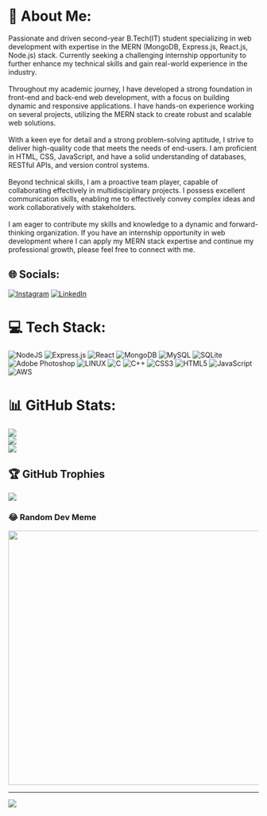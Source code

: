 # 💫 About Me:
Passionate and driven second-year B.Tech(IT) student specializing in web development with expertise in the MERN (MongoDB, Express.js, React.js, Node.js) stack. Currently seeking a challenging internship opportunity to further enhance my technical skills and gain real-world experience in the industry.<br><br>Throughout my academic journey, I have developed a strong foundation in front-end and back-end web development, with a focus on building dynamic and responsive applications. I have hands-on experience working on several projects, utilizing the MERN stack to create robust and scalable web solutions.<br><br>With a keen eye for detail and a strong problem-solving aptitude, I strive to deliver high-quality code that meets the needs of end-users. I am proficient in HTML, CSS, JavaScript, and have a solid understanding of databases, RESTful APIs, and version control systems.<br><br>Beyond technical skills, I am a proactive team player, capable of collaborating effectively in multidisciplinary projects. I possess excellent communication skills, enabling me to effectively convey complex ideas and work collaboratively with stakeholders.<br><br>I am eager to contribute my skills and knowledge to a dynamic and forward-thinking organization. If you have an internship opportunity in web development where I can apply my MERN stack expertise and continue my professional growth, please feel free to connect with me.


## 🌐 Socials:
[![Instagram](https://img.shields.io/badge/Instagram-%23E4405F.svg?logo=Instagram&logoColor=white)](https://instagram.com/amit_vishwa_) [![LinkedIn](https://img.shields.io/badge/LinkedIn-%230077B5.svg?logo=linkedin&logoColor=white)](https://linkedin.com/in/AmitVishwakarma8881) 

# 💻 Tech Stack:
![NodeJS](https://img.shields.io/badge/node.js-6DA55F?style=for-the-badge&logo=node.js&logoColor=white) ![Express.js](https://img.shields.io/badge/express.js-%23404d59.svg?style=for-the-badge&logo=express&logoColor=%2361DAFB) ![React](https://img.shields.io/badge/react-%2320232a.svg?style=for-the-badge&logo=react&logoColor=%2361DAFB) ![MongoDB](https://img.shields.io/badge/MongoDB-%234ea94b.svg?style=for-the-badge&logo=mongodb&logoColor=white) ![MySQL](https://img.shields.io/badge/mysql-%2300f.svg?style=for-the-badge&logo=mysql&logoColor=white) ![SQLite](https://img.shields.io/badge/sqlite-%2307405e.svg?style=for-the-badge&logo=sqlite&logoColor=white) ![Adobe Photoshop](https://img.shields.io/badge/adobephotoshop-%2331A8FF.svg?style=for-the-badge&logo=adobephotoshop&logoColor=white) ![LINUX](https://img.shields.io/badge/Linux-FCC624?style=for-the-badge&logo=linux&logoColor=black) ![C](https://img.shields.io/badge/c-%2300599C.svg?style=for-the-badge&logo=c&logoColor=white) ![C++](https://img.shields.io/badge/c++-%2300599C.svg?style=for-the-badge&logo=c%2B%2B&logoColor=white) ![CSS3](https://img.shields.io/badge/css3-%231572B6.svg?style=for-the-badge&logo=css3&logoColor=white) ![HTML5](https://img.shields.io/badge/html5-%23E34F26.svg?style=for-the-badge&logo=html5&logoColor=white) ![JavaScript](https://img.shields.io/badge/javascript-%23323330.svg?style=for-the-badge&logo=javascript&logoColor=%23F7DF1E) ![AWS](https://img.shields.io/badge/AWS-%23FF9900.svg?style=for-the-badge&logo=amazon-aws&logoColor=white)
# 📊 GitHub Stats:
![](https://github-readme-stats.vercel.app/api?username=amitvishwakarma8881&theme=blueberry&hide_border=false&include_all_commits=false&count_private=false)<br/>
![](https://github-readme-streak-stats.herokuapp.com/?user=amitvishwakarma8881&theme=blueberry&hide_border=false)<br/>
![](https://github-readme-stats.vercel.app/api/top-langs/?username=amitvishwakarma8881&theme=blueberry&hide_border=false&include_all_commits=false&count_private=false&layout=compact)

## 🏆 GitHub Trophies
![](https://github-profile-trophy.vercel.app/?username=amitvishwakarma8881&theme=algolia&no-frame=false&no-bg=false&margin-w=4)

### 😂 Random Dev Meme
<img src="https://rm.up.railway.app/" width="512px"/>

---
[![](https://visitcount.itsvg.in/api?id=amitvishwakarma8881&icon=0&color=1)](https://visitcount.itsvg.in)

<!-- Proudly created with GPRM ( https://gprm.itsvg.in ) -->
